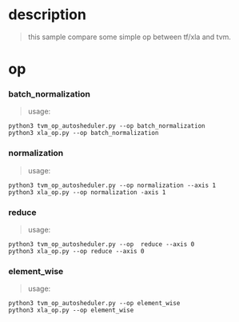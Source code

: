 description
====
>this sample compare some simple op between tf/xla and tvm.  

op
====
### batch_normalization
>usage:
```
python3 tvm_op_autosheduler.py --op batch_normalization
python3 xla_op.py --op batch_normalization
```
### normalization
>usage:
```
python3 tvm_op_autosheduler.py --op normalization --axis 1
python3 xla_op.py --op normalization -axis 1
```
### reduce
>usage:
```
python3 tvm_op_autosheduler.py --op  reduce --axis 0
python3 xla_op.py --op reduce --axis 0
```
### element_wise
>usage:
```
python3 tvm_op_autosheduler.py --op element_wise
python3 xla_op.py --op element_wise
```
